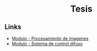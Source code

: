 <h1 align="center"> Tesis </h1> 

## Links

* [Modulo - Procesamiento de imagenes](-)
* [Modulo - Sistema de control difuso](-)


